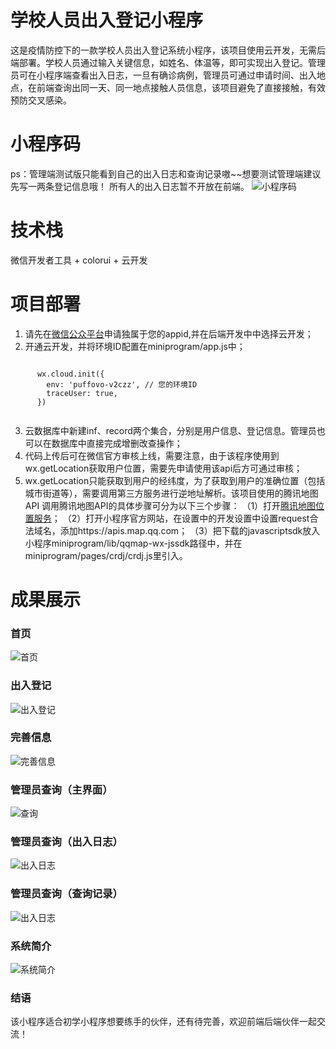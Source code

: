 # 学校人员出入登记小程序
这是疫情防控下的一款学校人员出入登记系统小程序，该项目使用云开发，无需后端部署。学校人员通过输入关键信息，如姓名、体温等，即可实现出入登记。管理员可在小程序端查看出入日志，一旦有确诊病例，管理员可通过申请时间、出入地点，在前端查询出同一天、同一地点接触人员信息，该项目避免了直接接触，有效预防交叉感染。
# 小程序码
ps：管理端测试版只能看到自己的出入日志和查询记录嗷~~想要测试管理端建议先写一两条登记信息哦！
所有人的出入日志暂不开放在前端。
![小程序码](https://github.com/puffovo/wx-churumaster/blob/main/screenshots/%E5%B0%8F%E7%A8%8B%E5%BA%8F%E7%A0%81.jpg)
# 技术栈
微信开发者工具 + colorui + 云开发
# 项目部署
1. 请先在[微信公众平台](https://mp.weixin.qq.com/)申请独属于您的appid,并在后端开发中中选择云开发；
2. 开通云开发，并将环境ID配置在miniprogram/app.js中；
```

      wx.cloud.init({
        env: 'puffovo-v2czz', // 您的环境ID
        traceUser: true,
      })
      
```
3. 云数据库中新建inf、record两个集合，分别是用户信息、登记信息。管理员也可以在数据库中直接完成增删改查操作；
4. 代码上传后可在微信官方审核上线，需要注意，由于该程序使用到wx.getLocation获取用户位置，需要先申请使用该api后方可通过审核；
5. wx.getLocation只能获取到用户的经纬度，为了获取到用户的准确位置（包括城市街道等），需要调用第三方服务进行逆地址解析。该项目使用的腾讯地图API
   调用腾讯地图API的具体步骤可分为以下三个步骤：
  （1）打开[腾讯地图位置服务](https://lbs.qq.com/，申请开发者密钥，开通webserviceAPI服务，下载微信小程序JavaScriptSDK)；
  （2）打开小程序官方网站，在设置中的开发设置中设置request合法域名，添加https://apis.map.qq.com；
  （3）把下载的javascriptsdk放入小程序miniprogram/lib/qqmap-wx-jssdk路径中，并在miniprogram/pages/crdj/crdj.js里引入。
# 成果展示
### 首页
![首页](https://github.com/puffovo/wx-churumaster/blob/main/screenshots/1.png)
### 出入登记
![出入登记](https://github.com/puffovo/wx-churumaster/blob/main/screenshots/2.png)
### 完善信息
![完善信息](https://github.com/puffovo/wx-churumaster/blob/main/screenshots/3.png)
### 管理员查询（主界面）
![查询](https://github.com/puffovo/wx-churumaster/blob/main/screenshots/4.png)
### 管理员查询（出入日志）
![出入日志](https://github.com/puffovo/wx-churumaster/blob/main/screenshots/5.png)
### 管理员查询（查询记录）
![出入日志](https://github.com/puffovo/wx-churumaster/blob/main/screenshots/6.png)
### 系统简介
![系统简介](https://github.com/puffovo/wx-churumaster/blob/main/screenshots/7.png)
### 结语
该小程序适合初学小程序想要练手的伙伴，还有待完善，欢迎前端后端伙伴一起交流！
